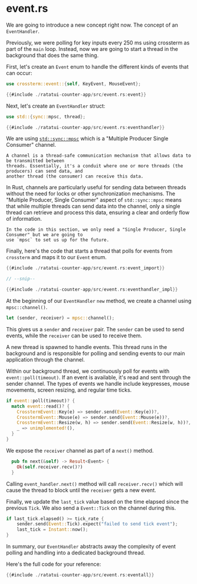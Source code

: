 # event.rs

We are going to introduce a new concept right now. The concept of an `EventHandler`.

Previously, we were polling for key inputs every 250 ms using crossterm as part of the `main` loop.
Instead, now we are going to start a thread in the background that does the same thing.

First, let's create an `Event` enum to handle the different kinds of events that can occur:

```rust
use crossterm::event::{self, KeyEvent, MouseEvent};

{{#include ./ratatui-counter-app/src/event.rs:event}}
```

Next, let's create an `EventHandler` struct:

```rust
use std::{sync::mpsc, thread};

{{#include ./ratatui-counter-app/src/event.rs:eventhandler}}
```

We are using [`std::sync::mpsc`](https://doc.rust-lang.org/std/sync/mpsc/) which is a "Multiple
Producer Single Consumer" channel.

```admonish tip
A channel is a thread-safe communication mechanism that allows data to be transmitted between
threads. Essentially, it's a conduit where one or more threads (the producers) can send data, and
another thread (the consumer) can receive this data.
```

In Rust, channels are particularly useful for sending data between threads without the need for
locks or other synchronization mechanisms. The "Multiple Producer, Single Consumer" aspect of
`std::sync::mpsc` means that while multiple threads can send data into the channel, only a single
thread can retrieve and process this data, ensuring a clear and orderly flow of information.

```admonish note
In the code in this section, we only need a "Single Producer, Single Consumer" but we are going to
use `mpsc` to set us up for the future.
```

Finally, here's the code that starts a thread that polls for events from `crossterm` and maps it to
our `Event` enum.

```rust
{{#include ./ratatui-counter-app/src/event.rs:event_import}}

// --snip--

{{#include ./ratatui-counter-app/src/event.rs:eventhandler_impl}}
```

At the beginning of our `EventHandler` `new` method, we create a channel using `mpsc::channel()`.

```rust
let (sender, receiver) = mpsc::channel();
```

This gives us a `sender` and `receiver` pair. The `sender` can be used to send events, while the
`receiver` can be used to receive them.

A new thread is spawned to handle events. This thread runs in the background and is responsible for
polling and sending events to our main application through the channel.

Within our background thread, we continuously poll for events with `event::poll(timeout)`. If an
event is available, it's read and sent through the sender channel. The types of events we handle
include keypresses, mouse movements, screen resizing, and regular time ticks.

```rust
if event::poll(timeout)? {
  match event::read()? {
    CrosstermEvent::Key(e) => sender.send(Event::Key(e))?,
    CrosstermEvent::Mouse(e) => sender.send(Event::Mouse(e))?,
    CrosstermEvent::Resize(w, h) => sender.send(Event::Resize(w, h))?,
    _ => unimplemented!(),
  }
}
```

We expose the `receiver` channel as part of a `next()` method.

```rust
  pub fn next(&self) -> Result<Event> {
    Ok(self.receiver.recv()?)
  }
```

Calling `event_handler.next()` method will call `receiver.recv()` which will cause the thread to
block until the `receiver` gets a new event.

Finally, we update the `last_tick` value based on the time elapsed since the previous `Tick`. We
also send a `Event::Tick` on the channel during this.

```rust
if last_tick.elapsed() >= tick_rate {
    sender.send(Event::Tick).expect("failed to send tick event");
    last_tick = Instant::now();
}
```

In summary, our `EventHandler` abstracts away the complexity of event polling and handling into a
dedicated background thread.

Here's the full code for your reference:

```rust
{{#include ./ratatui-counter-app/src/event.rs:eventall}}
```
